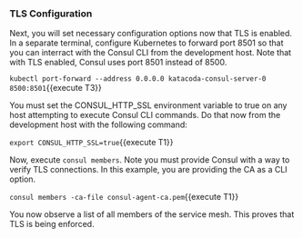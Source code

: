 ### TLS Configuration

Next, you will set necessary configuration options now that TLS is enabled.
In a separate terminal, configure Kubernetes to forward port 8501 so that
you can interract with the Consul CLI from the development host. Note that
with TLS enabled, Consul uses port 8501 instead of 8500.

`kubectl port-forward --address 0.0.0.0 katacoda-consul-server-0 8500:8501`{{execute T3}}

You must set the CONSUL_HTTP_SSL environment variable to true on any host attempting
to execute Consul CLI commands. Do that now from the development host with the following command:

`export CONSUL_HTTP_SSL=true`{{execute T1}}

Now, execute `consul members`. Note you must provide Consul with a way to verify TLS
connections. In this example, you are providing the CA as a CLI option.

`consul members -ca-file consul-agent-ca.pem`{{execute T1}}

You now observe a list of all members of the service mesh. This
proves that TLS is being enforced.
